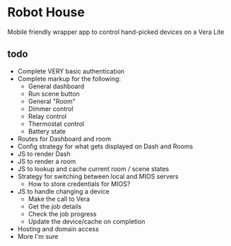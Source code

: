 # Robot House

Mobile friendly wrapper app to control hand-picked 
devices on a Vera Lite

## todo

* Complete VERY basic authentication
* Complete markup for the following:
    - General dashboard
    - Run scene button
    - General "Room"
    - Dimmer control
    - Relay control
    - Thermostat control
    - Battery state
* Routes for Dashboard and room
* Config strategy for what gets displayed on Dash and Rooms
* JS to render Dash
* JS to render a room
* JS to lookup and cache current room / scene states
* Strategy for switching between local and MIOS servers
    - How to store credentials for MIOS?
* JS to handle changing a device
    - Make the call to Vera
    - Get the job details
    - Check the job progress
    - Update the device/cache on completion
* Hosting and domain access
* More I'm sure 